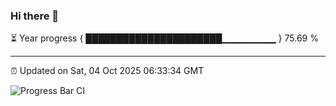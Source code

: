 ### Hi there 👋

⏳ Year progress { ██████████████████████▁▁▁▁▁▁▁▁ } 75.69 %

---

⏰ Updated on Sat, 04 Oct 2025 06:33:34 GMT

![Progress Bar CI](https://github.com/DhruviPatel157/GitHub-Actions-Demo/workflows/Progress%20Bar%20CI/badge.svg)
